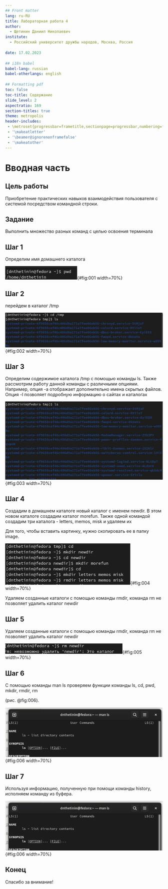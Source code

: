 ```yaml
---
## Front matter
lang: ru-RU
title: Лабораторная работа 4 
author:
  - Щетинин Даниил Николаевич
institute:
  - Российский университет дружбы народов, Москва, Россия
 
date: 17.02.2023

## i18n babel
babel-lang: russian
babel-otherlangs: english

## Formatting pdf
toc: false
toc-title: Содержание
slide_level: 2
aspectratio: 169
section-titles: true
theme: metropolis
header-includes:
 - \metroset{progressbar=frametitle,sectionpage=progressbar,numbering=fraction}
 - '\makeatletter'
 - '\beamer@ignorenonframefalse'
 - '\makeatother'
---
```


# Вводная часть

## Цель работы


Приобретение практических навыков взаимодействия пользователя с системой посредством командной строки.
    

## Задание

Выполнить множество разных команд с целью освоения терминала 

## Шаг 1 

Определим имя домашнего каталога 



![1](image/1.jpg){#fig:001 width=70%}

## Шаг 2 

перейдем в каталог /tmp



![2](image/2.jpg){#fig:002 width=70%}


## Шаг 3

Определим содержимое каталога /tmp с помощью команды ls. Также рассмотрим работу данной команды с различными опциями. Например, опция -а отображает дополнительно имена скрытых файлов. Опция -l позволяет подробную информацию о сайтах и каталогах



![3](image/3.jpg){#fig:003 width=70%}



## Шаг 4 
Создадим в домашнем каталоге новый каталог с именем newdir. В этом новом каталоге создадим каталог morefun. Также одной командой создадим три каталога - letters, memos, misk и удаляем их 

Для того, чтобы вставить картинку, нужно скопировать ее в папку image. 


![4](image/4.jpg){#fig:004 width=70%}

Удаляем созданные каталоги с помощью команды rmdir, команда rm не позволяет удалить каталог newdir 




## Шаг 5 

Удаляем созданные каталоги с помощью команды rmdir, команда rm не позволяет удалить каталог newdir 



![5](image/5.jpg){#fig:005 width=70%}

## Шаг 6

С помощью команды man ls проверяем функции команды ls, cd, pwd, mkdir, rmdir, rm

(рис. @fig:006).

![пример](image/6.jpg){#fig:006 width=70%}

## Шаг 7 

Используя информацию, полученную при помощи команды history, исполняем команду из буфера.

![7](image/6.jpg){#fig:006 width=70%}

## Конец

Спасибо за внимание! 



